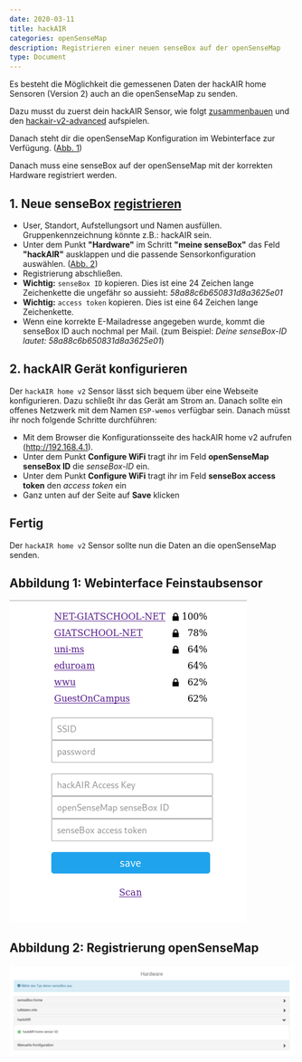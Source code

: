 ```yaml
---
date: 2020-03-11
title: hackAIR
categories: openSenseMap
description: Registrieren einer neuen senseBox auf der openSenseMap
type: Document
---
```


Es besteht die Möglichkeit die gemessenen Daten der hackAIR home Sensoren (Version 2) auch an die openSenseMap zu senden.

Dazu musst du zuerst dein hackAIR Sensor, wie folgt [zusammenbauen](http://www.hackair.eu/hackair-home-v2/) und den [hackair-v2-advanced](https://github.com/mkraats/hackair-v2-advanced) aufspielen.

Danach steht dir die openSenseMap Konfiguration im Webinterface zur Verfügung. ([Abb. 1](#abbildung-1-webinterface-feinstaubsensor))

Danach muss eine senseBox auf der openSenseMap mit der korrekten Hardware registriert werden.

## 1. Neue senseBox [registrieren](https://opensensemap.org/register)
- User, Standort, Aufstellungsort und Namen ausfüllen. Gruppenkennzeichnung könnte z.B.: hackAIR sein.
- Unter dem Punkt **"Hardware"** im Schritt **"meine senseBox"** das Feld **"hackAIR"** ausklappen und die passende Sensorkonfiguration auswählen. ([Abb. 2](#abbildung-2-registrierung-opensensemap))
- Registrierung abschließen.
- **Wichtig:** `senseBox ID` kopieren. Dies ist eine 24 Zeichen lange Zeichenkette die ungefähr so aussieht: *58a88c6b650831d8a3625e01*
- **Wichtig:** `access token` kopieren. Dies ist eine 64 Zeichen lange Zeichenkette.
- Wenn eine korrekte E-Mailadresse angegeben wurde, kommt die senseBox ID auch nochmal per Mail. (zum Beispiel: *Deine senseBox-ID lautet: 58a88c6b650831d8a3625e01*)

## 2. hackAIR Gerät konfigurieren
Der `hackAIR home v2` Sensor lässt sich bequem über eine Webseite konfigurieren. Dazu schließt ihr das Gerät am Strom an.
Danach sollte ein offenes Netzwerk mit dem Namen `ESP-wemos` verfügbar sein. Danach müsst ihr noch folgende Schritte durchführen:

- Mit dem Browser die Konfigurationsseite des hackAIR home v2 aufrufen (http://192.168.4.1).
- Unter dem Punkt **Configure WiFi** tragt ihr im Feld **openSenseMap senseBox ID** die *senseBox-ID* ein.
- Unter dem Punkt **Configure WiFi** tragt ihr im Feld **senseBox access token** den *access token* ein
- Ganz unten auf der Seite auf **Save** klicken

## Fertig
Der `hackAIR home v2` Sensor sollte nun die Daten an die openSenseMap senden.

## Abbildung 1: Webinterface Feinstaubsensor
<img src="https://github.com/sensebox/resources/raw/master/images/hackair/02_Sensor_Konfiguration.png"/>

## Abbildung 2: Registrierung openSenseMap
<img src="https://github.com/sensebox/resources/raw/master/images/hackair/01_openSenseMap_Konfiguration.png"/>
